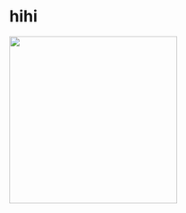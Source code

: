 # hihi
 <img width="300" src="https://user-images.githubusercontent.com/63664661/79888457-aab0c280-8437-11ea-9391-8bcf863e9cb3.png">
